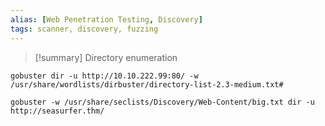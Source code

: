 ```yaml
---
alias: [Web Penetration Testing, Discovery]
tags: scanner, discovery, fuzzing
---
```


> [!summary] 
>  Directory enumeration


```
gobuster dir -u http://10.10.222.99:80/ -w /usr/share/wordlists/dirbuster/directory-list-2.3-medium.txt# 
```

```
gobuster -w /usr/share/seclists/Discovery/Web-Content/big.txt dir -u http://seasurfer.thm/
```


